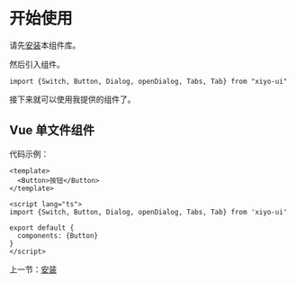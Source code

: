 # 开始使用

请先[安装](#/doc/install)本组件库。

然后引入组件。

```
import {Switch, Button, Dialog, openDialog, Tabs, Tab} from "xiyo-ui"
```

接下来就可以使用我提供的组件了。

## Vue 单文件组件

代码示例：

```
<template>
  <Button>按钮</Button>
</template>

<script lang="ts">
import {Switch, Button, Dialog, openDialog, Tabs, Tab} from 'xiyo-ui'

export default {
  components: {Button}
}
</script>
```

上一节：[安装](#/doc/install)